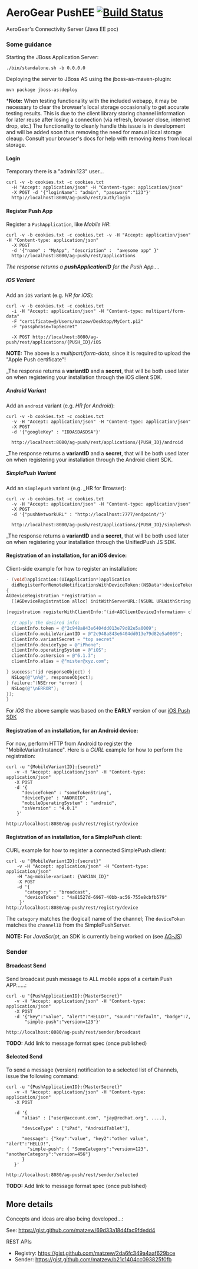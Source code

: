 # AeroGear PushEE [![Build Status](https://travis-ci.org/aerogear/aerogear-unified-push-server.png)](https://travis-ci.org/aerogear/aerogear-unified-push-server)

AeroGear's Connectivity Server (Java EE poc)

### Some guidance

Starting the JBoss Application Server:

```
./bin/standalone.sh -b 0.0.0.0
```

Deploying the server to JBoss AS using the jboss-as-maven-plugin:

```
mvn package jboss-as:deploy
```

***Note:** When testing functionality with the included webapp, it may be necessary to clear the browser's local storage occasionally to get accurate testing results. This is due to the client library storing channel information for later reuse after losing a connection (via refresh, browser close, internet drop, etc.) The functionality to cleanly handle this issue is in development and will be added soon thus removing the need for manual local storage cleaup. Consult your browser's docs for help with removing items from local storage.


#### Login 

Temporary there is a "admin:123" user...

```
curl -v -b cookies.txt -c cookies.txt 
  -H "Accept: application/json" -H "Content-type: application/json" 
  -X POST -d '{"loginName": "admin", "password":"123"}'
  http://localhost:8080/ag-push/rest/auth/login
```

#### Register Push App

Register a ```PushApplication```, like _Mobile HR_:

```
curl -v -b cookies.txt -c cookies.txt -v -H "Accept: application/json" -H "Content-type: application/json"
  -X POST
  -d '{"name" : "MyApp", "description" :  "awesome app" }'
  http://localhost:8080/ag-push/rest/applications
```

_The response returns a **pushApplicationID** for the Push App...._

##### iOS Variant

Add an ```iOS``` variant (e.g. _HR for iOS_):
```
curl -v -b cookies.txt -c cookies.txt 
  -i -H "Accept: application/json" -H "Content-type: multipart/form-data" 
  -F "certificate=@/Users/matzew/Desktop/MyCert.p12"
  -F "passphrase=TopSecret"

  -X POST http://localhost:8080/ag-push/rest/applications/{PUSH_ID}/iOS
```

**NOTE:** The above is a _multipart/form-data_, since it is required to upload the "Apple Push certificate"!

_The response returns a **variantID** and a **secret**, that will be both used later on when registering your installation through the iOS client SDK.

##### Android Variant

Add an ```android``` variant (e.g. _HR for Android_):
```
curl -v -b cookies.txt -c cookies.txt 
  -v -H "Accept: application/json" -H "Content-type: application/json"
  -X POST
  -d '{"googleKey" : "IDDASDASDSA"}'

  http://localhost:8080/ag-push/rest/applications/{PUSH_ID}/android
```

_The response returns a **variantID** and a **secret**, that will be both used later on when registering your installation through the Android client SDK.

##### SimplePush Variant

Add an ```simplepush``` variant (e.g. _HR for Browser):
```
curl -v -b cookies.txt -c cookies.txt 
  -v -H "Accept: application/json" -H "Content-type: application/json"
  -X POST
  -d '{"pushNetworkURL" : "http://localhost:7777/endpoint/"}'

  http://localhost:8080/ag-push/rest/applications/{PUSH_ID}/simplePush
```

_The response returns a **variantID** and a **secret**, that will be both used later on when registering your installation through the UnifiedPush JS SDK.

#### Registration of an installation, for an iOS device:

Client-side example for how to register an installation:

```ObjectiveC
- (void)application:(UIApplication*)application
  didRegisterForRemoteNotificationsWithDeviceToken:(NSData*)deviceToken
{
AGDeviceRegistration *registration =
  [[AGDeviceRegistration alloc] initWithServerURL:[NSURL URLWithString:@"http://server/ag-push/"]];

[registration registerWithClientInfo:^(id<AGClientDeviceInformation> clientInfo) {

  // apply the desired info:
  clientInfo.token = @"2c948a843e6404dd013e79d82e5a0009";
  clientInfo.mobileVariantID = @"2c948a843e6404dd013e79d82e5a0009";
  clientInfo.variantSecret = "top secret"
  clientInfo.deviceType = @"iPhone";
  clientInfo.operatingSystem = @"iOS";
  clientInfo.osVersion = @"6.1.3";
  clientInfo.alias = @"mister@xyz.com";

} success:^(id responseObject) {
  NSLog(@"\n%@", responseObject);
} failure:^(NSError *error) {
  NSLog(@"\nERROR");
}];
}
```

For _iOS_ the above sample was based on the **EARLY** version of our [iOS Push SDK](https://github.com/matzew/ag-client-push-sdk)

#### Registration of an installation, for an Android device:

For now, perform HTTP from Android to register the "MobileVariantInstance".
Here is a _CURL_ example for how to perform the registration:

```
curl -u "{MobileVariantID}:{secret}"
   -v -H "Accept: application/json" -H "Content-type: application/json" 
   -X POST
   -d '{
      "deviceToken" : "someTokenString",
      "deviceType" : "ANDROID",
      "mobileOperatingSystem" : "android",
      "osVersion" : "4.0.1"
    }'

http://localhost:8080/ag-push/rest/registry/device
```

#### Registration of an installation, for a SimplePush client:

CURL example for how to register a connected SimplePush client:


```
curl -u "{MobileVariantID}:{secret}"
    -v -H "Accept: application/json" -H "Content-type: application/json"
    -H "ag-mobile-variant: {VARIAN_ID}"
    -X POST
    -d '{
       "category" : "broadcast",
       "deviceToken" : "4a81527d-6967-40bb-ac56-755e8cbfb579"
     }'
http://localhost:8080/ag-push/rest/registry/device
```

The ```category``` matches the (logical) name of the channel; The ```deviceToken``` matches the ```channelID``` from the SimplePushServer.

**NOTE:** For _JavaScript_, an SDK is currently being worked on (see [AG-JS](https://github.com/aerogear/aerogear-js/blob/Notifier-sockjs/src/unified-push/aerogear.unifiedpush.js))

### Sender

#### Broadcast Send

Send broadcast push message to ALL mobile apps of a certain Push APP......:

```
curl -u "{PushApplicationID}:{MasterSecret}"
   -v -H "Accept: application/json" -H "Content-type: application/json" 
   -X POST
   -d '{"key":"value", "alert":"HELLO!", "sound":"default", "badge":7,
       "simple-push":"version=123"}'

http://localhost:8080/ag-push/rest/sender/broadcast
```

**TODO:** Add link to message format spec (once published)

#### Selected Send

To send a message (version) notification to a selected list of Channels, issue the following command:

```
curl -u "{PushApplicationID}:{MasterSecret}"
   -v -H "Accept: application/json" -H "Content-type: application/json" 
   -X POST

   -d '{
      "alias" : ["user@account.com", "jay@redhat.org", ....],

      "deviceType" : ["iPad", "AndroidTablet"],

      "message": {"key":"value", "key2":"other value", "alert":"HELLO!",
        "simple-push": { "SomeCategory":"version=123", "anotherCategory":"version=456"}
	  }
   }'

http://localhost:8080/ag-push/rest/sender/selected 
```

**TODO:** Add link to message format spec (once published)


## More details

Concepts and ideas are also being developed...:

See:
https://gist.github.com/matzew/69d33a18d4fac9fdedd4

REST APIs

* Registry: https://gist.github.com/matzew/2da6fc349a4aaf629bce
* Sender: https://gist.github.com/matzew/b21c1404cc093825f0fb
